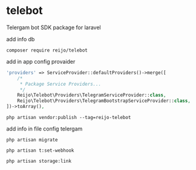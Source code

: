 # telebot
Telergam bot SDK package for laravel

add info db 
```
composer require reijo/telebot
```
add in app config provaider 

```php
'providers' => ServiceProvider::defaultProviders()->merge([
    /*
     * Package Service Providers...
     */
    Reijo\Telebot\Providers\TelegramServiceProvider::class,
    Reijo\Telebot\Providers\TelegramBootstrapServiceProvider::class,
])->toArray(),
```
    
```
php artisan vendor:publish --tag=reijo-telebot
```
add info in file config telergam
```
php artisan migrate
```
```
php artisan t:set-webhook
```
```
php artisan storage:link
```
